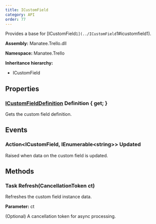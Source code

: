 ```yaml
---
title: ICustomField
category: API
order: 77
---
```


Provides a base for [ICustomField`1](../ICustomField`1#icustomfield1).

**Assembly:** Manatee.Trello.dll

**Namespace:** Manatee.Trello

**Inheritance hierarchy:**

- ICustomField

## Properties

### [ICustomFieldDefinition](../ICustomFieldDefinition#icustomfielddefinition) Definition { get; }

Gets the custom field definition.

## Events

### Action&lt;ICustomField, IEnumerable&lt;string&gt;&gt; Updated

Raised when data on the custom field is updated.

## Methods

### Task Refresh(CancellationToken ct)

Refreshes the custom field instance data.

**Parameter:** ct

(Optional) A cancellation token for async processing.

